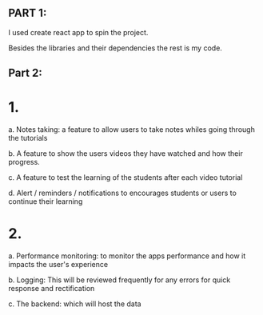 ## PART 1:

I used create react app to spin the project.

Besides the libraries and their dependencies the rest is my code.

## Part 2:

# 1.

a. Notes taking: a feature to allow users to take notes whiles going through the tutorials

b. A feature to show the users videos they have watched and how their progress.

c. A feature to test the learning of the students after each video tutorial

d. Alert / reminders / notifications to encourages students or users to continue their learning

# 2.

a. Performance monitoring: to monitor the apps performance and how it impacts the user's experience

b. Logging: This will be reviewed frequently for any errors for quick response and rectification

c. The backend: which will host the data
